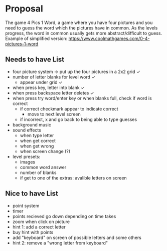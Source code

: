 # Proposal

The game 4 Pics 1 Word, a game where you have four pictures and you need to guess the word which the pictures have in common.  As the levels progress, the word in common usually gets more abstract/difficult to guess.
Example of simplified version: https://www.coolmathgames.com/0-4-pictures-1-word

## Needs to have List

- four picture system -> put up the four pictures in a 2x2 grid ✓
- number of letter blanks for level word ✓
    - appear under grid ✓
- when press key, letter into blank ✓
- when press backspace letter deletes ✓
- when press try word/enter key or when blanks full, check if word is correct
    - if correct checkmark appear to indicate correct
        - move to next level screen
    - if incorrect, x and go back to being able to type guesses
- background music
- sound effects 
    - when type letter
    - when get correct
    - when get wrong
    - when screen change (?)
- level presets:
    - images
    - common word answer
    - number of blanks
    - if get to one of the extras: avalible letters on screen

## Nice to have List

- point system
- timer
- points recieved go down depending on time takes
- zoom when click on picture
- hint 1: add a correct letter
- buy hint with points
- add "keyboard" on screen of possible letters and some others
- hint 2: remove a "wrong letter from keyboard"
